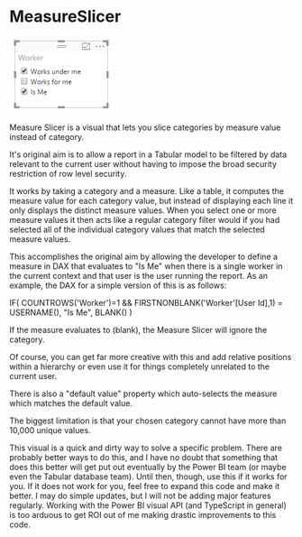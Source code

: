 # MeasureSlicer

![alt tag](https://raw.githubusercontent.com/lkubat/MeasureSlicer/master/assets/thumbnail.png)

Measure Slicer is a visual that lets you slice categories by measure value instead of category.

It's original aim is to allow a report in a Tabular model to be filtered by data relevant to the current user without having to impose the broad security restriction of row level security.

It works by taking a category and a measure.  Like a table, it computes the measure value for each category value, but instead of displaying each line it only displays the distinct measure values.  When you select one or more measure values it then acts like a regular category filter would if you had selected all of the individual category values that match the selected measure values.

This accomplishes the original aim by allowing the developer to define a measure in DAX that evaluates to "Is Me" when there is a single worker in the current context and that user is the user running the report.  As an example, the DAX for a simple version of this is as follows:

IF(	COUNTROWS('Worker')=1 && FIRSTNONBLANK('Worker'[User Id],1) = USERNAME(),
    "Is Me",
    BLANK()
)

If the measure evaluates to (blank), the Measure Slicer will ignore the category.

Of course, you can get far more creative with this and add relative positions within a hierarchy or even use it for things completely unrelated to the current user.  

There is also a "default value" property which auto-selects the measure which matches the default value.

The biggest limitation is that your chosen category cannot have more than 10,000 unique values.  

This visual is a quick and dirty way to solve a specific problem.  There are probably better ways to do this, and I have no doubt that something that does this better will get put out eventually by the Power BI team (or maybe even the Tabular database team).  Until then, though, use this if it works for you.  If it does not work for you, feel free to expand this code and make it better.  I may do simple updates, but I will not be adding major features regularly.  Working with the Power BI visual API (and TypeScript in general) is too arduous to get ROI out of me making drastic improvements to this code.
